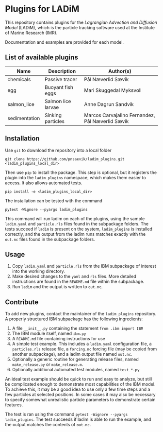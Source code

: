 # Plugins for LADiM
This repository contains plugins for the _Lagrangian Advection and Diffusion
Model_ (LADiM), which is the particle tracking software used at the Institute
of Marine Research (IMR). 

Documentation and examples are provided for each model.

## List of available plugins

Name          | Description        | Author(s)
------------- | ------------------ | ---------------
chemicals     | Passive tracer     | Pål Næverlid Sævik
egg           | Buoyant fish eggs  | Mari Skuggedal Myksvoll
salmon_lice   | Salmon lice larvae | Anne Dagrun Sandvik
sedimentation | Sinking particles  | Marcos Carvajalino Fernandez, Pål Næverlid Sævik
 

## Installation

Use `git` to download the repository into a local folder
```
git clone https://github.com/pnsaevik/ladim_plugins.git <ladim_plugins_local_dir>
```

Then use `pip` to install the package. This step is optional, but it
registers the plugin into the `ladim_plugins` namespace, which makes them
easier to access. It also allows automated tests.
```
pip install -e <ladim_plugins_local_dir>
```

The installation can be tested with the command
```
pytest -Wignore --pyargs ladim_plugins
``` 
This command will run ladim on each of the plugins, using the sample `ladim.yaml`
and `particle.rls` files found in the subpackage folders. The tests succeed if
`ladim` is present on the system, `ladim_plugins` is installed correctly, and the
output from the ladim runs matches exactly with the `out.nc` files found in the
subpackage folders. 


## Usage

1. Copy `ladim.yaml` and `particle.rls` from the IBM subpackage of interest
   into the working directory. 
2. Make desired changes to the `yaml` and `rls` files. More detailed
   instructions are found in the `README.md` file within the subpackage.
3. Run `ladim` and the output is written to `out.nc`. 


## Contribute

To add new plugins, contact the maintainer of the `ladim_plugins` repository. A
properly structured IBM subpackage has the following ingredients:

1. A file `__init__.py` containing the statement `from .ibm import IBM`
2. The IBM module itself, named `ibm.py`
3. A `README.md` file containing instructions for use
4. A simple test example. This includes a `ladim.yaml` configuration file,
   a `particles.rls` release file, a `forcing.nc` forcing file (may be
   copied from another subpackage), and a ladim output file named `out.nc`.
5. Optionally a generic routine for generating release files, named
  `make_release.py` or `make_release.m`.
6. Optionally additional automated test modules, named `test_*.py`

An ideal test example should be quick to run and easy to analyze, 
but still be complicated enough to demonstrate most
capabilities of the IBM model. To achieve this, it may be a good idea to use
only a few time steps and a few particles at selected positions. In some cases
it may also be necessary to specify somewhat unrealistic particle parameters
to demonstrate certain features.

The test is ran using the command `pytest -Wignore --pyargs ladim_plugins`. The
test succeeds if ladim is able to run the example, and the output matches the
contents of `out.nc`.
